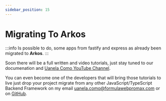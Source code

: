```yaml
---
sidebar_position: 15
---
```


# Migrating To Arkos

:::info
Is possible to do, some apps from fastify and express as already been migrated to **Arkos**.
:::

Soon there will be a full written and video tutorials, just stay tuned to our documenation and [Uanela Como YouTube Channel](https://youtube.com/@uanelacomo).

You can even become one of the developers that will bring those tutorials to live just drop your project migrate from any other JavaScript/TypeScript Backend Framework on my email [uanela.como@formulawebpromax.com](mailto:uanela.como@formulawebpromax) or on [GitHub](https://github.com/uanela/arkos).
